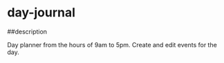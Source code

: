 # day-journal

##description

Day planner from the hours of 9am to 5pm. Create and edit events for the day.